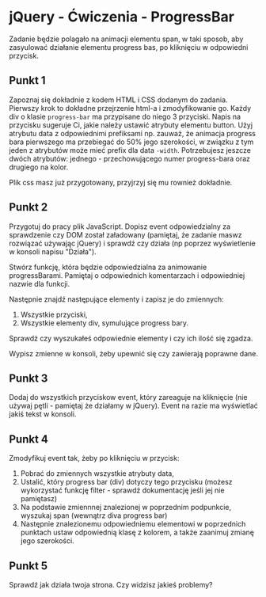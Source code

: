 # jQuery - Ćwiczenia - ProgressBar

Zadanie będzie polagało na animacji elementu span, w taki sposob, aby zasyulować działanie elementu progress bas, po kliknięciu w odpowiedni przycisk.

## Punkt 1
Zapoznaj się dokładnie z kodem HTML i CSS dodanym do zadania. Pierwszy krok to dokładne przejrzenie html-a i zmodyfikowanie go.
Każdy div o klasie ```progress-bar``` ma przypisane do niego 3 przyciski.
Napis na przycisku sugeruje Ci, jakie należy ustawić atrybuty elementu button. Użyj atrybutu data z odpowiednimi
prefiksami np. zauważ, że animacja progress bara pierwszego ma przebiegać do 50% jego szerokości, w związku z tym jeden z atrybutów może mieć prefix dla data ```-width```. Potrzebujesz jeszcze dwóch atrybutów: jednego - przechowującego numer progress-bara oraz drugiego na kolor.

Plik css masz już przygotowany, przyjrzyj się mu rownież dokładnie.

## Punkt 2
Przygotuj do pracy plik JavaScript. Dopisz event odpowiedzialny za sprawdzenie czy DOM został załadowany (pamiętaj, że zadanie maswz rozwiązać używając jQuery) i sprawdź czy działa (np poprzez wyświetlenie w konsoli napisu "Działa").

Stwórz funkcję, która będzie odpowiedzialna za animowanie progressBarami. Pamiętaj o odpowiednich komentarzach i odpowiedniej nazwie dla funkcji.

Następnie znajdź następujące elementy i zapisz je do zmiennych:

1. Wszystkie przyciski,
2. Wszystkie elementy div, symulujące progress bary.

Sprawdż czy wyszukałeś odpowiednie elementy i czy ich ilość się zgadza.

Wypisz zmienne w konsoli, żeby upewnić się czy zawierają poprawne dane.

## Punkt 3
Dodaj do wszystkich przyciskow event, który zareaguje na kliknięcie (nie używaj pętli - pamiętaj że działamy w jQuery).
Event na razie ma wyświetlać jakiś tekst w konsoli.

## Punkt 4
Zmodyfikuj event tak, żeby po kliknięciu w przycisk:

1. Pobrać do zmiennych wszystkie atrybuty data,
2. Ustalić, który progress bar (div) dotyczy tego przycisku (możesz wykorzystać funkcję filter - sprawdź dokumentację jeśli jej nie pamiętasz)
3. Na podstawie zmiennnej znalezionej w poprzednim podpunkcie, wyszukaj span (wewnątrz diva progress bar)
4. Następnie znalezionemu odpowiedniemu elementowi w poprzednich punktach ustaw odpowiednią klasę z kolorem, a także zaanimuj zmianę jego szerokości.

## Punkt 5
Sprawdź jak działa twoja strona. Czy widzisz jakieś problemy?
